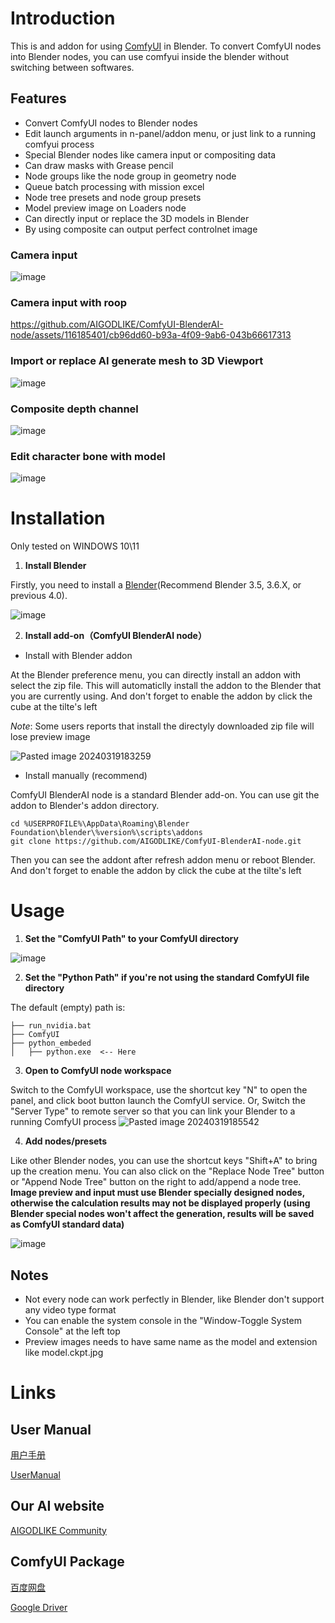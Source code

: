 # Introduction
This is and addon for using [ComfyUI](https://github.com/comfyanonymous/ComfyUI) in Blender. To convert ComfyUI nodes into Blender nodes, you can use comfyui inside the blender without switching between softwares.
## Features

- Convert ComfyUI nodes to Blender nodes
- Edit launch arguments in n-panel/addon menu, or just link to a running comfyui process
- Special Blender nodes like camera input or compositing data
- Can draw masks with Grease pencil
- Node groups like the node group in geometry node
- Queue batch processing with mission excel
- Node tree presets and node group presets
- Model preview image on Loaders node
- Can directly input or replace the 3D models in Blender
- By using composite can output perfect controlnet image

### Camera input
![image](https://github.com/AIGODLIKE/ComfyUI-BlenderAI-node/assets/116185401/f087f254-5486-4d9f-9a13-d327abed3e14)

### Camera input with roop

https://github.com/AIGODLIKE/ComfyUI-BlenderAI-node/assets/116185401/cb96dd60-b93a-4f09-9ab6-043b66617313

### Import or replace AI generate mesh to 3D Viewport

![image](https://github.com/DorotaLuna/ComfyUI-BlenderAI-node/assets/122320001/92b2913f-f20b-4e6c-85b6-e9f60a7b58f1)

### Composite depth channel

![image](https://github.com/DorotaLuna/ComfyUI-BlenderAI-node/assets/122320001/2386dc4d-6faa-4054-83e7-93f49a27962a)

### Edit character bone with model

![image](https://github.com/DorotaLuna/ComfyUI-BlenderAI-node/assets/122320001/484c12bf-55b8-4baf-92df-e422fd900cbf)

# Installation

Only tested on WINDOWS 10\\11

1. **Install Blender**

Firstly, you need to install a [Blender](https://www.blender.org/download/)(Recommend Blender 3.5, 3.6.X, or previous 4.0).

![image](https://github.com/AIGODLIKE/ComfyUI-BlenderAI-node/assets/116185401/aacf1cfe-ae44-4930-9a93-c226a8408066)

2. **Install add-on（ComfyUI BlenderAI node）**

- Install with Blender addon

At the Blender preference menu, you can directly install an addon with select the zip file. This will automaticlly install the addon to the Blender that you are currently using.
And don't forget to enable the addon by click the cube at the tilte's left

*Note*: Some users reports that install the directyly downloaded zip file will lose preview image

![Pasted image 20240319183259](https://github.com/DorotaLuna/ComfyUI-BlenderAI-node/assets/122320001/7772234d-6d7c-40da-9a32-ee918ca719fb)


- Install manually (recommend)

ComfyUI BlenderAI node is a standard Blender add-on. You can use git the addon to Blender's addon directory.

```
cd %USERPROFILE%\AppData\Roaming\Blender Foundation\blender\%version%\scripts\addons
git clone https://github.com/AIGODLIKE/ComfyUI-BlenderAI-node.git
```
Then you can see the addont after refresh addon menu or reboot Blender.
And don't forget to enable the addon by click the cube at the tilte's left

# Usage

1. **Set the "ComfyUI Path" to your ComfyUI directory**

![image](https://github.com/AIGODLIKE/ComfyUI-BlenderAI-node/assets/116185401/5d081ee7-0b2a-4871-bdf9-ada05bb12831)


2. **Set the "Python Path" if you're not using the standard ComfyUI file directory**

The default (empty) path is:
```
├── run_nvidia.bat
├── ComfyUI
├── python_embeded
│   ├── python.exe  <-- Here
```

3.  **Open to ComfyUI node workspace**

Switch to the ComfyUI workspace, use the shortcut key "N" to open the panel, and click boot button launch the ComfyUI service.
Or, Switch the "Server Type" to remote server so that you can link your Blender to a running ComfyUI process
![Pasted image 20240319185542](https://github.com/DorotaLuna/ComfyUI-BlenderAI-node/assets/122320001/e46c3a5a-ff32-4503-8228-f101c91c6664)


4. **Add nodes/presets**

Like other Blender nodes, you can use the shortcut keys "Shift+A" to bring up the creation menu. You can also click on the "Replace Node Tree" button or "Append Node Tree" button on the right to add/append a node tree.
**Image preview and input must use Blender specially designed nodes, otherwise the calculation results may not be displayed properly 
(using Blender special nodes won't affect the generation, results will be saved as ComfyUI standard data)**

![image](https://github.com/AIGODLIKE/ComfyUI-BlenderAI-node/assets/116185401/22c68423-07aa-4a07-93a9-9354880276e1)


## Notes
- Not every node can work perfectly in Blender, like Blender don't support any video type format
- You can enable the system console in the "Window-Toggle System Console" at the left top
- Preview images needs to have same name as the model and extension like model.ckpt.jpg

# Links

## User Manual

[用户手册](https://shimo.im/docs/Ee32m0w80rfLp4A2)

[UserManual](https://shimo.im/docs/JSforXF1JC8lSphG)

## Our AI website

[AIGODLIKE Community](https://www.aigodlike.com/)

## ComfyUI Package

[百度网盘](https://pan.baidu.com/s/1bnVWO9AuurPl2mn9Uc57vg?pwd=2333)

[Google Driver](https://drive.google.com/drive/folders/1Akqh3qPt-Zzi_clqkoCwCl_Xjo78FfbM?usp=sharing)

